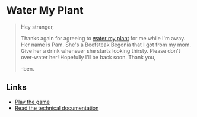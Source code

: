# Water My Plant

> Hey stranger,
>
> Thanks again for agreeing to [water my plant](https://please-water-my-plant.fly.dev/) for me while I'm away.
> Her name is Pam.
> She's a Beefsteak Begonia that I got from my mom.
> Give her a drink whenever she starts looking thirsty.
> Please don't over-water her!
> Hopefully I'll be back soon.
> Thank you,
>
> -ben.

## Links

- [Play the game]()
- [Read the technical documentation](https://benrosen.github.io/please-water-my-plant/)

